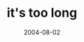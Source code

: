 ---
layout: base.njk
title : 'it&#39;s too long' 
view_title : 'it&#39;s too long' 
year : '2004' 
date : '2004-08-02' 
img_file : '/drawing/itstoolong.png' 
html_file : 'itstoolong' 
next_html : 'ifeelunreal.html' 
year_order : '137' 
permalink : "title/{{html_file}}.html"
---